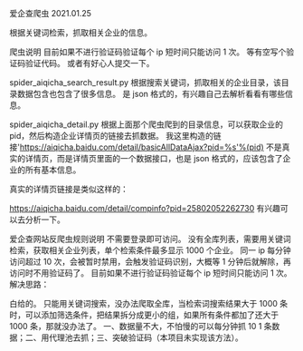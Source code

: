 爱企查爬虫
2021.01.25

根据关键词检索，抓取相关企业的信息。

爬虫说明
目前如果不进行验证码验证每个 ip 短时间只能访问 1 次。 等有空写个验证码验证代码。 或者有好心人提交一下。

spider_aiqicha_search_result.py
根据搜索关键词，抓取相关的企业目录，该目录数据包含也包含了很多信息。 是 json 格式的，有兴趣自己去解析看看有哪些信息。


spider_aiqicha_detail.py
根据上面那个爬虫爬到的目录信息，可以获取企业的 pid，然后构造企业详情页的链接去抓数据。 我这里构造的链接'https://aiqicha.baidu.com/detail/basicAllDataAjax?pid=%s'%(pid) 不是真实的详情页，而是详情页里面的一个数据接口，也是 json 格式的，应该包含了企业的所有基本信息。

真实的详情页链接是类似这样的：

https://aiqicha.baidu.com/detail/compinfo?pid=25802052262730
有兴趣可以去分析一下。

爱企查网站反爬虫规则说明
不需要登录即可访问。
没有全库列表，需要用关键词检索，获取相关企业列表，单个检索条件最多显示 1000 个企业。
同一 ip 每分钟访问超过 10 次，会被暂时禁用，会触发验证码识别，大概等 1 分钟后就解除，再访问时不用验证码了。 目前如果不进行验证码验证每个 ip 短时间只能访问 1 次。
解决思路：

白给的。
只能用关键词搜索，没办法爬取全库，当检索词搜索结果大于 1000 条时，可以添加筛选条件，把结果拆分成更小的组，如果所有条件都加了还大于 1000 条，那就没办法了。 
一、数据量不大，不怕慢的可以每分钟抓 10 1 条数据；二、用代理池去抓；三、突破验证码（本项目未实现该方法）。
